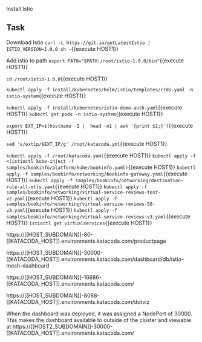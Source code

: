 
Install Istio

## Task

Download  Istio 
`curl -L https://git.io/getLatestIstio | ISTIO_VERSION=1.0.0 sh -`{{execute HOST1}}

Add istio to path
`export PATH="$PATH:/root/istio-1.0.0/bin"`{{execute HOST1}}

`cd /root/istio-1.0.0`{{execute HOST1}}


`kubectl apply -f install/kubernetes/helm/istio/templates/crds.yaml -n istio-system`{{execute HOST1}}

`kubectl apply -f install/kubernetes/istio-demo-auth.yaml`{{execute HOST1}}
`kubectl get pods -n istio-system`{{execute HOST1}}

`export EXT_IP=$(hostname -I |  head -n1 | awk '{print $1;}')`{{execute HOST1}}

`sed 's/extip/$EXT_IP/g' /root/katacoda.yml`{{execute HOST1}}

`kubectl apply -f /root/katacoda.yaml`{{execute HOST1}}
`kubectl apply -f <(istioctl kube-inject -f samples/bookinfo/platform/kube/bookinfo.yaml)`{{execute HOST1}}
`kubectl apply -f samples/bookinfo/networking/bookinfo-gateway.yaml`{{execute HOST1}}
`kubectl apply -f samples/bookinfo/networking/destination-rule-all-mtls.yaml`{{execute HOST1}}
`kubectl apply -f samples/bookinfo/networking/virtual-service-reviews-test-v2.yaml`{{execute HOST1}}
`kubectl apply -f samples/bookinfo/networking/virtual-service-reviews-50-v3.yaml`{{execute HOST1}}
`kubectl apply -f samples/bookinfo/networking/virtual-service-reviews-v3.yaml`{{execute HOST1}}
`istioctl get virtualservices`{{execute HOST1}}

https://[[HOST_SUBDOMAIN]]-80-[[KATACODA_HOST]].environments.katacoda.com/productpage

https://[[HOST_SUBDOMAIN]]-30000-[[KATACODA_HOST]].environments.katacoda.com/dashboard/db/istio-mesh-dashboard

https://[[HOST_SUBDOMAIN]]-16686-[[KATACODA_HOST]].environments.katacoda.com/

https://[[HOST_SUBDOMAIN]]-8088-[[KATACODA_HOST]].environments.katacoda.com/dotviz

When the dashboard was deployed, it was assigned a NodePort of 30000. This makes the dashboard available to outside of the cluster and viewable at https://[[HOST2_SUBDOMAIN]]-30000-[[KATACODA_HOST]].environments.katacoda.com/


